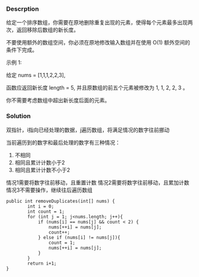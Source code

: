 ### Descrption
给定一个排序数组，你需要在原地删除重复出现的元素，使得每个元素最多出现两次，返回移除后数组的新长度。

不要使用额外的数组空间，你必须在原地修改输入数组并在使用 O(1) 额外空间的条件下完成。

示例 1:

给定 nums = [1,1,1,2,2,3],

函数应返回新长度 length = 5, 并且原数组的前五个元素被修改为 1, 1, 2, 2, 3 。

你不需要考虑数组中超出新长度后面的元素。

### Solution
双指针，i指向已经处理的数据，j遍历数组，将满足情况的数字往前挪动

当前遍历到的数字和最后处理的数字有三种情况：
1. 不相同
2. 相同且累计计数小于2
3. 相同且累计计数不小于2

情况1需要将数字往前移动，且重置计数
情况2需要将数字往前移动，且累加计数
情况3不需要操作，继续往后遍历数组
```
public int removeDuplicates(int[] nums) {
        int i = 0;
        int count = 1;
        for (int j = 1; j<nums.length; j++){
            if (nums[i] == nums[j] && count < 2) {
                nums[++i] = nums[j];
                count++;
            } else if (nums[i] != nums[j]){
                count = 1;
                nums[++i] = nums[j];
            }
        }
        return i+1;
}
```
